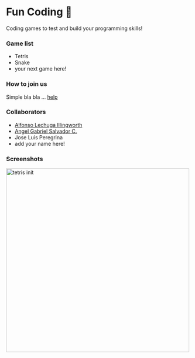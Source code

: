 # Fun Coding 🎉
Coding games to test and build your programming skills!

### Game list
- Tetris
- Snake
- your next game here!

### How to join us
Simple bla bla ... [help](https://github.com/firstcontributions/first-contributions)

### Collaborators
- [Alfonso Lechuga Illingworth](https://github.com/lechugalf)
- [Angel Gabriel Salvador C.](https://github.com/AngelSalvador98)
- Jose Luis Peregrina
- add your name here!

### Screenshots
<img src="https://github.com/lechugalf/fun-coding/blob/master/screenshots/tetris1.png?raw=true" alt="tetris init" width="500px">

